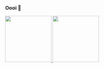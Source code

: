 ### Oooi 👋
<div>
<a href="https://github.com/henrickva/github-readme-stats">
  <img height="150em" aling="center" src="https://github-readme-stats.vercel.app/api?username=henrickva&show_icons=true&theme=dark&hide=prs,issues" />
  <img height="150em" aling="center" src="https://github-readme-stats.vercel.app/api/top-langs/?username=henrickva&layout=compact&theme=dark" />
</a>  
</div>
